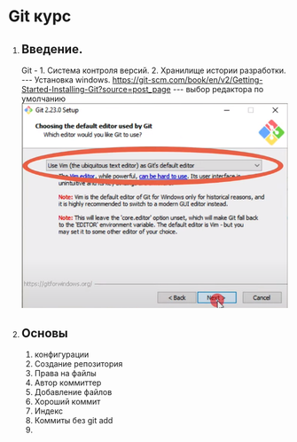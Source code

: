 # Git курс

1. ## Введение.
   Git - 1. Система контроля версий. 2. Хранилище истории разработки.
   --- Установка windows.
https://git-scm.com/book/en/v2/Getting-Started-Installing-Git?source=post_page
--- выбор редактора по умолчанию
![example](Git\src\img\git\1_defaultEditor.png)
    
    

1. ## Основы 
   1. конфигурации
   2. Создание репозитория
   3. Права на файлы
   4. Автор коммиттер
   5. Добавление файлов
   6. Хороший коммит
   7. Индекс
   8. Коммиты без git add
   9. 
     
